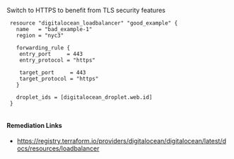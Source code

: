 
Switch to HTTPS to benefit from TLS security features

```hcl
 resource "digitalocean_loadbalancer" "good_example" {
   name   = "bad_example-1"
   region = "nyc3"
   
   forwarding_rule {
 	entry_port     = 443
 	entry_protocol = "https"
   
 	target_port     = 443
 	target_protocol = "https"
   }
   
   droplet_ids = [digitalocean_droplet.web.id]
 }
 
```

#### Remediation Links
 - https://registry.terraform.io/providers/digitalocean/digitalocean/latest/docs/resources/loadbalancer

